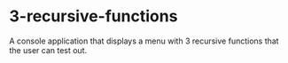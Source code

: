 # 3-recursive-functions

A console application that displays a menu with 3 recursive functions that the user  can test out.
